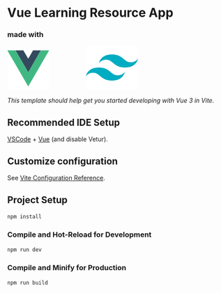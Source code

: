 # Vue Learning Resource App

### made with
<div style="display: inline">
<img src="src/assets/imgs/logo-vue.png" style="margin-right: 80px">
<img src="src/assets/imgs/logo-tailwind.png" width="120" height="100">
</div>

*This template should help get you started developing with Vue 3 in Vite.*

## Recommended IDE Setup

[VSCode](https://code.visualstudio.com/) + [Vue](https://marketplace.visualstudio.com/items?itemName=Vue.volar) (and disable Vetur).

## Customize configuration

See [Vite Configuration Reference](https://vite.dev/config/).

## Project Setup

```sh
npm install
```

### Compile and Hot-Reload for Development

```sh
npm run dev
```

### Compile and Minify for Production

```sh
npm run build
```
